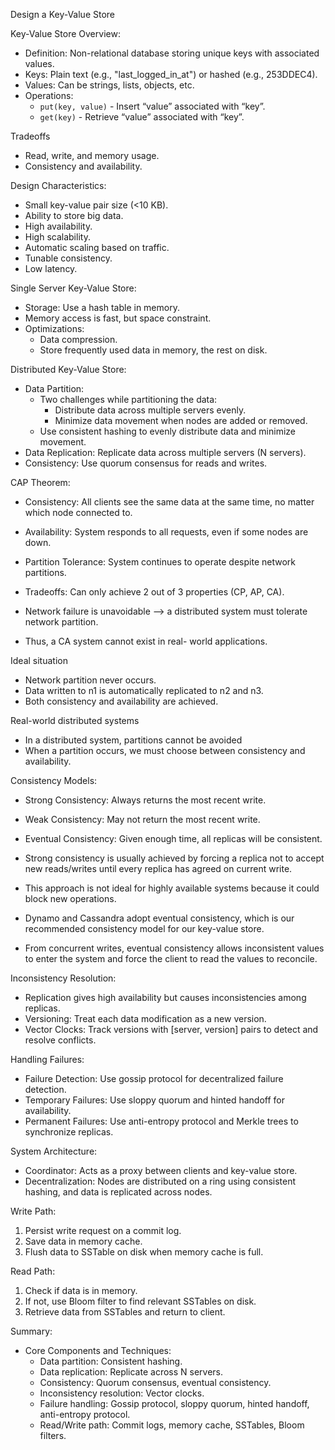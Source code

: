 Design a Key-Value Store

Key-Value Store Overview:
- Definition: Non-relational database storing unique keys with associated values.
- Keys: Plain text (e.g., "last_logged_in_at") or hashed (e.g., 253DDEC4).
- Values: Can be strings, lists, objects, etc.
- Operations: 
  - `put(key, value)` - Insert “value” associated with “key”.
  - `get(key)` - Retrieve “value” associated with “key”.

Tradeoffs
- Read, write, and memory usage.
- Consistency and availability.

Design Characteristics:
- Small key-value pair size (<10 KB).
- Ability to store big data.
- High availability.
- High scalability.
- Automatic scaling based on traffic.
- Tunable consistency.
- Low latency.

Single Server Key-Value Store:
- Storage: Use a hash table in memory.
- Memory access is fast, but space constraint.
- Optimizations: 
  - Data compression.
  - Store frequently used data in memory, the rest on disk.

Distributed Key-Value Store:
- Data Partition: 
    - Two challenges while partitioning the data:
        - Distribute data across multiple servers evenly.
        - Minimize data movement when nodes are added or removed.
    - Use consistent hashing to evenly distribute data and minimize movement.
- Data Replication: Replicate data across multiple servers (N servers).
- Consistency: Use quorum consensus for reads and writes.

CAP Theorem:
- Consistency: All clients see the same data at the same time, no matter which node connected to.
- Availability: System responds to all requests, even if some nodes are down.
- Partition Tolerance: System continues to operate despite network partitions.
- Tradeoffs: Can only achieve 2 out of 3 properties (CP, AP, CA).

- Network failure is unavoidable --> a distributed system must tolerate network partition. 
- Thus, a CA system cannot exist in real- world applications.

Ideal situation
- Network partition never occurs. 
- Data written to n1 is automatically replicated to n2 and n3. 
- Both consistency and availability are achieved.

Real-world distributed systems
- In a distributed system, partitions cannot be avoided 
- When a partition occurs, we must choose between consistency and availability. 

Consistency Models:
- Strong Consistency: Always returns the most recent write.
- Weak Consistency: May not return the most recent write.
- Eventual Consistency: Given enough time, all replicas will be consistent.

- Strong consistency is usually achieved by forcing a replica not to accept new reads/writes until every replica has agreed on current write. 
- This approach is not ideal for highly available systems because it could block new operations. 
- Dynamo and Cassandra adopt eventual consistency, which is our recommended consistency model for our key-value store. 
- From concurrent writes, eventual consistency allows inconsistent values to enter the system and force the client to read the values to reconcile.

Inconsistency Resolution:
- Replication gives high availability but causes inconsistencies among replicas.
- Versioning: Treat each data modification as a new version.
- Vector Clocks: Track versions with [server, version] pairs to detect and resolve conflicts.

Handling Failures:
- Failure Detection: Use gossip protocol for decentralized failure detection.
- Temporary Failures: Use sloppy quorum and hinted handoff for availability.
- Permanent Failures: Use anti-entropy protocol and Merkle trees to synchronize replicas.

System Architecture:
- Coordinator: Acts as a proxy between clients and key-value store.
- Decentralization: Nodes are distributed on a ring using consistent hashing, and data is replicated across nodes.

Write Path:
1. Persist write request on a commit log.
2. Save data in memory cache.
3. Flush data to SSTable on disk when memory cache is full.

Read Path:
1. Check if data is in memory.
2. If not, use Bloom filter to find relevant SSTables on disk.
3. Retrieve data from SSTables and return to client.

Summary:
- Core Components and Techniques:
  - Data partition: Consistent hashing.
  - Data replication: Replicate across N servers.
  - Consistency: Quorum consensus, eventual consistency.
  - Inconsistency resolution: Vector clocks.
  - Failure handling: Gossip protocol, sloppy quorum, hinted handoff, anti-entropy protocol.
  - Read/Write path: Commit logs, memory cache, SSTables, Bloom filters.